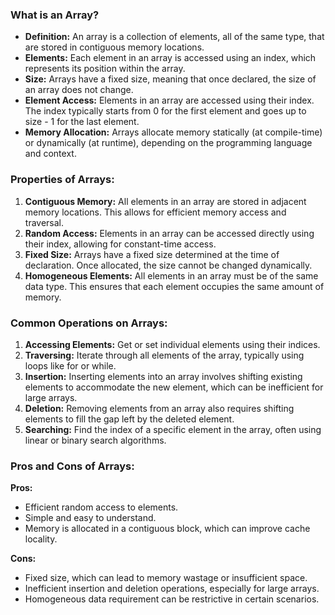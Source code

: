 ### What is an Array?

- **Definition:** An array is a collection of elements, all of the same type, that are stored in contiguous memory locations.
- **Elements:** Each element in an array is accessed using an index, which represents its position within the array.
- **Size:** Arrays have a fixed size, meaning that once declared, the size of an array does not change.
- **Element Access:** Elements in an array are accessed using their index. The index typically starts from 0 for the first element and goes up to size - 1 for the last element.
- **Memory Allocation:** Arrays allocate memory statically (at compile-time) or dynamically (at runtime), depending on the programming language and context.

### Properties of Arrays:

1. **Contiguous Memory:** All elements in an array are stored in adjacent memory locations. This allows for efficient memory access and traversal.
2. **Random Access:** Elements in an array can be accessed directly using their index, allowing for constant-time access.
3. **Fixed Size:** Arrays have a fixed size determined at the time of declaration. Once allocated, the size cannot be changed dynamically.
4. **Homogeneous Elements:** All elements in an array must be of the same data type. This ensures that each element occupies the same amount of memory.

### Common Operations on Arrays:

1. **Accessing Elements:** Get or set individual elements using their indices.
2. **Traversing:** Iterate through all elements of the array, typically using loops like for or while.
3. **Insertion:** Inserting elements into an array involves shifting existing elements to accommodate the new element, which can be inefficient for large arrays.
4. **Deletion:** Removing elements from an array also requires shifting elements to fill the gap left by the deleted element.
5. **Searching:** Find the index of a specific element in the array, often using linear or binary search algorithms.

### Pros and Cons of Arrays:
**Pros:**

- Efficient random access to elements.
- Simple and easy to understand.
- Memory is allocated in a contiguous block, which can improve cache locality.

**Cons:**

- Fixed size, which can lead to memory wastage or insufficient space.
- Inefficient insertion and deletion operations, especially for large arrays.
- Homogeneous data requirement can be restrictive in certain scenarios.